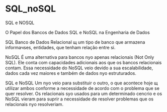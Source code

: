 # SQL_noSQL
 SQL e NOSQL

 O Papel dos Bancos de Dados SQL e NoSQL na Engenharia de Dados

 SQL
 Banco de Dados Relacional щ um tipo de banco que armazena informaчѕes, entidades, que tenham relação entre si. 

 NoSQL
 É uma alternativa para bancos nуo apenas relacionais (Not Only SQL). Ele conta com capacidades adicionais aos que os bancos relacionais contam. Essa necessidade do NoSQL veio devido a sua escalabilidade, dados cada vez maiores e também de dados nуo estruturados. 

 SQL e NoSQL
 Um nуo veio para substituir o outro, o que acontece hoje щ utilizar ambos conforme a necessidade de acordo com o problema que se quer resolver. Os relacionais sуo usados para um determinado cenсrio e os NoSQL vieram para suprir a necessidade de resolver problemas que os relacionais nуo resolveriam. 

 

 

